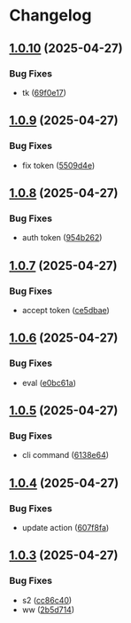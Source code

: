 # Changelog

## [1.0.10](https://github.com/hashemix/discovery-action/compare/v1.0.9...v1.0.10) (2025-04-27)


### Bug Fixes

* tk ([69f0e17](https://github.com/hashemix/discovery-action/commit/69f0e1716d8cd05256f6380a1f221e4c28273b39))

## [1.0.9](https://github.com/hashemix/discovery-action/compare/v1.0.8...v1.0.9) (2025-04-27)


### Bug Fixes

* fix token ([5509d4e](https://github.com/hashemix/discovery-action/commit/5509d4eb68d43bc6ff25b5109a767e757b2ae716))

## [1.0.8](https://github.com/hashemix/discovery-action/compare/v1.0.7...v1.0.8) (2025-04-27)


### Bug Fixes

* auth token ([954b262](https://github.com/hashemix/discovery-action/commit/954b2620e44a357b09e66e1ec442f9719a6cb9fe))

## [1.0.7](https://github.com/hashemix/discovery-action/compare/v1.0.6...v1.0.7) (2025-04-27)


### Bug Fixes

* accept token ([ce5dbae](https://github.com/hashemix/discovery-action/commit/ce5dbae185fc02033f817e0e8de529b1710df906))

## [1.0.6](https://github.com/hashemix/discovery-action/compare/v1.0.5...v1.0.6) (2025-04-27)


### Bug Fixes

* eval ([e0bc61a](https://github.com/hashemix/discovery-action/commit/e0bc61a216e35d82c416aa596b602e1473018bc0))

## [1.0.5](https://github.com/hashemix/discovery-action/compare/v1.0.4...v1.0.5) (2025-04-27)


### Bug Fixes

* cli command ([6138e64](https://github.com/hashemix/discovery-action/commit/6138e64b0c6b4b0908940cfae7520949ebd1376d))

## [1.0.4](https://github.com/hashemix/discovery-action/compare/v1.0.3...v1.0.4) (2025-04-27)


### Bug Fixes

* update action ([607f8fa](https://github.com/hashemix/discovery-action/commit/607f8faf620d86d11fa2be6497669e45e65b3ca2))

## [1.0.3](https://github.com/hashemix/discovery-action/compare/v1.0.2...v1.0.3) (2025-04-27)


### Bug Fixes

* s2 ([cc86c40](https://github.com/hashemix/discovery-action/commit/cc86c40b3822153d4989b7818ee7b2b5b096bb1f))
* ww ([2b5d714](https://github.com/hashemix/discovery-action/commit/2b5d7144897c3aa11a7be8fecb43d105184b654c))
